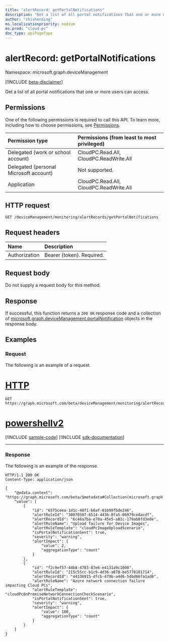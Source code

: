 ```yaml
---
title: "alertRecord: getPortalNotifications"
description: "Get a list of all portal notifications that one or more users can access."
author: "zhishending"
ms.localizationpriority: medium
ms.prod: "cloud-pc"
doc_type: apiPageType
---
```


# alertRecord: getPortalNotifications

Namespace: microsoft.graph.deviceManagement

[!INCLUDE [beta-disclaimer](../../includes/beta-disclaimer.md)]

Get a list of all portal notifications that one or more users can access.

## Permissions

One of the following permissions is required to call this API. To learn more, including how to choose permissions, see [Permissions](/graph/permissions-reference).

|Permission type|Permissions (from least to most privileged)|
|:---|:---|
|Delegated (work or school account)|CloudPC.Read.All, CloudPC.ReadWrite.All|
|Delegated (personal Microsoft account)|Not supported.|
|Application|CloudPC.Read.All, CloudPC.ReadWrite.All|

## HTTP request

<!-- {
  "blockType": "ignored"
}
-->
``` http
GET /deviceManagement/monitoring/alertRecords/getPortalNotifications
```

## Request headers

|Name|Description|
|:---|:---|
|Authorization|Bearer {token}. Required.|

## Request body

Do not supply a request body for this method.

## Response

If successful, this function returns a `200 OK` response code and a collection of [microsoft.graph.deviceManagement.portalNotification](../resources/devicemanagement-portalnotification.md) objects in the response body.

## Examples

### Request

The following is an example of a request.


# [HTTP](#tab/http)
<!-- {
  "blockType": "request",
  "name": "alertrecordthis.getportalnotifications"
}
-->
``` http
GET https://graph.microsoft.com/beta/deviceManagement/monitoring/alertRecords/getPortalNotifications
```

# [powershellv2](#tab/powershellv2)
[!INCLUDE [sample-code](../includes/snippets/powershellv2/alertrecordthisgetportalnotifications-powershellv2-snippets.md)]
[!INCLUDE [sdk-documentation](../includes/snippets/snippets-sdk-documentation-link.md)]

---


### Response

The following is an example of the response.

<!-- {
  "blockType": "response",
  "truncated": true,
  "@odata.type": "microsoft.graph.deviceManagement.portalNotification",
  "isCollection": true
}
-->
``` http
HTTP/1.1 200 OK
Content-Type: application/json

{
    "@odata.context": "https://graph.microsoft.com/beta/$metadata#Collection(microsoft.graph.deviceManagement.portalNotification)",
    "value": [
        {
            "id": "6575ceea-1d1c-48f1-b6af-01b98fbde246",
            "alertRuleId": "30070507-6514-443b-8fa5-06979cedacdf",
            "alertRecordId": "6c46a7ba-e78a-45e5-a81c-179ab8fd3e8e",
            "alertRuleName": "Upload failure for Device Images",
            "alertRuleTemplate": "cloudPcImageUploadScenario",
            "isPortalNotificationSent": true,
            "severity": "warning",
            "alertImpact": {
                "value": 2,
                "aggregationType": "count"
            }
        },
        {
            "id": "f2c9ef57-44b8-4783-87e6-e4131a9c1008",
            "alertRuleId": "215c55cc-b1c9-4d36-a870-be5778101714",
            "alertRecordId": "44336915-dfcb-479b-a4d6-54bd66fa1ad6",
            "alertRuleName": "Azure network connection failure impacting Cloud PCs",
            "alertRuleTemplate": "cloudPcOnPremiseNetworkConnectionCheckScenario",
            "isPortalNotificationSent": true,
            "severity": "warning",
            "alertImpact": {
                "value": 100,
                "aggregationType": "count"
            }
        }
    ]
}
```
